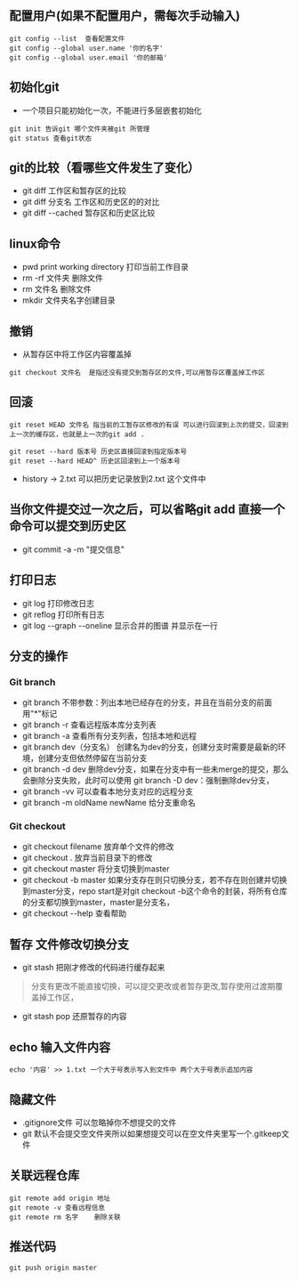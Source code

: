 ## 配置用户(如果不配置用户，需每次手动输入)
```
git config --list  查看配置文件
git config --global user.name '你的名字'
git config --global user.email '你的邮箱'
```

## 初始化git
- 一个项目只能初始化一次，不能进行多层嵌套初始化
```
git init 告诉git 哪个文件夹被git 所管理
git status 查看git状态
```

## git的比较（看哪些文件发生了变化）
- git diff 工作区和暂存区的比较
- git diff 分支名 工作区和历史区的的对比
- git diff --cached 暂存区和历史区比较

## linux命令
- pwd print working directory 打印当前工作目录
- rm -rf 文件夹 删除文件
- rm 文件名 删除文件
- mkdir 文件夹名字创建目录

## 撤销
- 从暂存区中将工作区内容覆盖掉 
```
git checkout 文件名  是指还没有提交到暂存区的文件,可以用暂存区覆盖掉工作区
```

## 回滚
```
git reset HEAD 文件名 指当前的工暂存区修改的有误 可以进行回滚到上次的提交，回滚到上一次的缓存区，也就是上一次的git add .

git reset --hard 版本号 历史区直接回滚到指定版本号
git reset --hard HEAD^ 历史区回滚到上一个版本号
```

- history -> 2.txt 可以把历史记录放到2.txt 这个文件中


## 当你文件提交过一次之后，可以省略git add 直接一个命令可以提交到历史区
- git commit -a -m "提交信息" 

## 打印日志
- git log 打印修改日志
- git reflog 打印所有日志
- git log --graph --oneline 显示合并的图谱 并显示在一行

## 分支的操作
### Git branch
- git branch 不带参数：列出本地已经存在的分支，并且在当前分支的前面用"*"标记
- git branch -r 查看远程版本库分支列表
- git branch -a 查看所有分支列表，包括本地和远程
- git branch dev（分支名） 创建名为dev的分支，创建分支时需要是最新的环境，创建分支但依然停留在当前分支
- git branch -d dev 删除dev分支，如果在分支中有一些未merge的提交，那么会删除分支失败，此时可以使用 git branch -D dev：强制删除dev分支，
- git branch -vv 可以查看本地分支对应的远程分支
- git branch -m oldName newName 给分支重命名
### Git checkout
- git checkout filename 放弃单个文件的修改
- git checkout . 放弃当前目录下的修改
- git checkout master 将分支切换到master
- git checkout -b master 如果分支存在则只切换分支，若不存在则创建并切换到master分支，repo start是对git checkout -b这个命令的封装，将所有仓库的分支都切换到master，master是分支名，
- git checkout --help  查看帮助

## 暂存 文件修改切换分支
- git stash 把刚才修改的代码进行缓存起来
> 分支有更改不能直接切换，可以提交更改或者暂存更改,暂存使用过渡期覆盖掉工作区，
- git stash pop 还原暂存的内容


## echo 输入文件内容
```
echo '内容' >> 1.txt 一个大于号表示写入到文件中 两个大于号表示追加内容
```

## 隐藏文件
- .gitignore文件 可以忽略掉你不想提交的文件
- git 默认不会提交空文件夹所以如果想提交可以在空文件夹里写一个.gitkeep文件 


## 关联远程仓库
```
git remote add origin 地址
git remote -v 查看远程信息
git remote rm 名字    删除关联
```

## 推送代码
```
git push origin master
```
